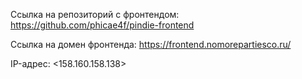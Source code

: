 Ссылка на репозиторий с фронтендом: <https://github.com/phicae4f/pindie-frontend>

Ссылка на домен фронтенда: <https://frontend.nomorepartiesco.ru/>

IP-адрес: <158.160.158.138>
